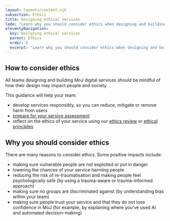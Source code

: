 ```yaml
---
layout: layouts/content.njk
subsection: Ethics
title: Designing ethical services
lede: "Learn why you should consider ethics when designing and building digital services."
eleventyNavigation:
  key: Designing ethical services
  parent: Ethics
  order: 0
  excerpt: "Learn why you should consider ethics when designing and building digital services."
---
```


## How to consider ethics

All teams designing and building MoJ digital services should be mindful of how their design may impact people and society.

This guidance will help your team:

- develop services responsibly, so you can reduce, mitigate or remove harm from users
- [prepare for your service assessment](/ethics/assessment/)
- reflect on the ethics of your service using our [ethics review](/ethics/review/) or [ethical principles](/ethics/principles/)



## Why you should consider ethics

There are many reasons to consider ethics. Some positive impacts include:

- making sure vulnerable people are not exploited or put in danger
- lowering the chances of your service harming people
- reducing the risk of re-traumatisation and making people feel psychologically safe (by using a trauma-aware or trauma-informed approach)
- making sure no groups are discriminated against (by understanding bias within your team)
- making sure people trust your service and that they do not lose confidence in MoJ (for example, by explaining where you’ve used AI and automated decision-making)